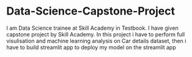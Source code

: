 # Data-Science-Capstone-Project
I am Data Science trainee at Skill Academy in Testbook. I have given capstone project by Skill Academy. In this project i have to perform full visulisation and machine learning analysis on Car details dataset, then i have to build streamlit app to  deploy my model on the streamlit app
